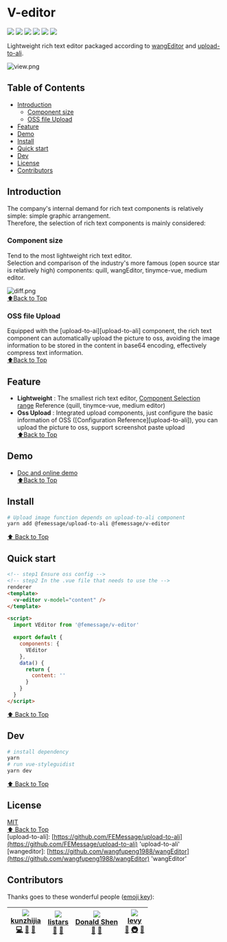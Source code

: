 # V-editor

![](https://cdn.nlark.com/yuque/0/2019/svg/224563/1561712182975-f8bc4b2e-5be4-45ce-b53f-dd5195a625bf.svg#align=left&display=inline&height=20&originHeight=20&originWidth=90&size=0&status=done&width=90) [![](https://img.shields.io/npm/dm/@femessage/v-editor.svg#align=left&display=inline&height=20&originHeight=20&originWidth=140&status=done&width=140)](https://www.npmjs.com/package/@femessage/v-editor)
[![](https://img.shields.io/npm/v/@femessage/v-editor.svg#align=left&display=inline&height=20&originHeight=20&originWidth=80&status=done&width=80)](https://www.npmjs.com/package/@femessage/v-editor)
[![](https://img.shields.io/npm/l/@femessage/v-editor.svg#align=left&display=inline&height=20&originHeight=20&originWidth=78&status=done&width=78)](https://github.com/FEMessage/v-editor/blob/master/LICENSE)
[![](https://img.shields.io/badge/PRs-welcome-brightgreen.svg#align=left&display=inline&height=20&originHeight=20&originWidth=90&status=done&width=90)](https://github.com/FEMessage/v-editor/pulls) [![](https://img.shields.io/badge/%F0%9F%A4%96-release%20notes-00B2EE.svg#align=left&display=inline&height=20&originHeight=20&originWidth=104&status=done&width=104)](https://github-tools.github.io/github-release-notes/)

Lightweight rich text editor packaged according to [wang]()[Editor](https://github.com/wangfupeng1988/wangEditor) and [upload-to-ali](https://github.com/FEMessage/upload-to-ali).

![view.png](https://cdn.nlark.com/yuque/0/2019/png/224563/1561712220041-fd0c73d2-b536-4195-b87e-8e5a4f200ac5.png#align=left&display=inline&height=355&name=view.png&originHeight=355&originWidth=939&size=14023&status=done&width=939)

<a name="Idxrc"></a>

## Table of Contents

- [Introduction](https://www.yuque.com/deepexi-serverless/onx52o/ixffxl?translate=en#introduction)
  - [Component size](https://www.yuque.com/deepexi-serverless/onx52o/ixffxl?translate=en#%E7%BB%84%E4%BB%B6%E5%A4%A7%E5%B0%8F)
  - [OSS file Upload](https://www.yuque.com/deepexi-serverless/onx52o/ixffxl?translate=en#oss-%E6%96%87%E4%BB%B6%E4%B8%8A%E4%BC%A0)
- [Feature](https://www.yuque.com/deepexi-serverless/onx52o/ixffxl?translate=en#feature)
- [Demo](https://www.yuque.com/deepexi-serverless/onx52o/ixffxl?translate=en#demo)
- [Install](https://www.yuque.com/deepexi-serverless/onx52o/ixffxl?translate=en#install)
- [Quick start](https://www.yuque.com/deepexi-serverless/onx52o/ixffxl?translate=en#quick-start)
- [Dev](https://www.yuque.com/deepexi-serverless/onx52o/ixffxl?translate=en#dev)
- [License](https://www.yuque.com/deepexi-serverless/onx52o/ixffxl?translate=en#license)
- [Contributors](https://www.yuque.com/deepexi-serverless/onx52o/ixffxl?translate=en#contributors)

<a name="Qi3m6"></a>

## Introduction

The company's internal demand for rich text components is relatively simple: simple graphic arrangement.<br />Therefore, the selection of rich text components is mainly considered:

<a name="CdOpx"></a>

### Component size

Tend to the most lightweight rich text editor.<br />Selection and comparison of the industry's more famous (open source star is relatively high) components: quill, wangEditor, tinymce-vue, medium editor.

![diff.png](https://cdn.nlark.com/yuque/0/2019/png/224563/1561712281847-fea73ef8-4627-49ae-8e94-ae5aaee880d2.png#align=left&display=inline&height=1352&name=diff.png&originHeight=1352&originWidth=1680&size=85609&status=done&width=1680)<br />[⬆Back to Top](https://www.yuque.com/deepexi-serverless/onx52o/ixffxl?translate=en#table-of-contents)

<a name="uBUTN"></a>

### OSS file Upload

Equipped with the [upload-to-ai][upload-to-ali] component, the rich text component can automatically upload the picture to oss, avoiding the image information to be stored in the content in base64 encoding, effectively compress text information.<br />[⬆Back to Top](https://www.yuque.com/deepexi-serverless/onx52o/ixffxl?translate=en#table-of-contents)

<a name="sVEZZ"></a>

## Feature

- **Lightweight** : The smallest rich text editor, [Component Selection range](https://mubu.com/doc/sA3r4QKBK0) Reference (quill, tinymce-vue, medium editor)
- **Oss Upload** : Integrated upload components, just configure the basic information of OSS ([Configuration Reference][upload-to-ali]), you can upload the picture to oss, support screenshot paste upload<br />[⬆Back to Top](https://www.yuque.com/deepexi-serverless/onx52o/ixffxl?translate=en#table-of-contents)

<a name="3u4Zd"></a>

## Demo

- [Doc and online demo](https://femessage.github.io/v-editor/)<br />[⬆Back to Top](https://www.yuque.com/deepexi-serverless/onx52o/ixffxl?translate=en#table-of-contents)

<a name="MF9mw"></a>

## Install

```sh
# Upload image function depends on upload-to-ali component
yarn add @femessage/upload-to-ali @femessage/v-editor
```

[⬆ Back to Top](#table-of-contents)

<a name="eFhNX"></a>

## Quick start

```html
<!-- step1 Ensure oss config -->
<!-- step2 In the .vue file that needs to use the -->
renderer
<template>
  <v-editor v-model="content" />
</template>

<script>
  import VEditor from '@femessage/v-editor'

  export default {
    components: {
      VEditor
    },
    data() {
      return {
        content: ''
      }
    }
  }
</script>
```

[⬆ Back to Top](https://github.com/FEMessage/v-editor/blob/dev/README.md#table-of-contents)

<a name="Dev"></a>

## Dev

```sh
# install dependency
yarn
# run vue-styleguidist
yarn dev
```

[⬆ Back to Top](#table-of-contents)

<a name="License"></a>

## License

[MIT](./LICENSE)<br />[⬆ Back to Top](#table-of-contents)<br />[upload-to-ali]: [https://github.com/FEMessage/upload-to-ali](https://github.com/FEMessage/upload-to-ali) 'upload-to-ali'<br />[wangeditor]: [https://github.com/wangfupeng1988/wangEditor](https://github.com/wangfupeng1988/wangEditor) 'wangEditor'

<a name="Contributors"></a>

## Contributors

Thanks goes to these wonderful people ([emoji key](https://allcontributors.org/docs/en/emoji-key)):

| [![](https://avatars2.githubusercontent.com/u/4848041?v=4#alt=kunzhijia&width=100)<br />**kunzhijia**](https://github.com/kunzhijia)<br />[💻](https://github.com/FEMessage/v-editor/commits?author=kunzhijia) [🐛](https://github.com/FEMessage/v-editor/issues?q=author%3Akunzhijia) [📖](https://github.com/FEMessage/v-editor/commits?author=kunzhijia) | [![](https://avatars2.githubusercontent.com/u/20613509?v=4#alt=listars&width=100)<br />**listars**](https://github.com/listars)<br />[🐛](https://github.com/FEMessage/v-editor/issues?q=author%3Alistars) [📖](https://github.com/FEMessage/v-editor/commits?author=listars) | [![](https://avatars3.githubusercontent.com/u/19591950?v=4#alt=Donald%20Shen&width=100)<br />**Donald Shen**](https://donaldshen.github.io/portfolio)<br />[🐛](https://github.com/FEMessage/v-editor/issues?q=author%3Adonaldshen) [📖](https://github.com/FEMessage/v-editor/commits?author=donaldshen) | [![](https://avatars3.githubusercontent.com/u/9384365?v=4#alt=levy&width=100)<br />**levy**](http://levy.work)<br />[👀](#review-levy9527) [🚇](#infra-levy9527) [🤔](#ideas-levy9527) |
| ----------------------------------------------------------------------------------------------------------------------------------------------------------------------------------------------------------------------------------------------------------------------------------------------------------------------------------------------------------- | ----------------------------------------------------------------------------------------------------------------------------------------------------------------------------------------------------------------------------------------------------------------------------- | --------------------------------------------------------------------------------------------------------------------------------------------------------------------------------------------------------------------------------------------------------------------------------------------------------- | -------------------------------------------------------------------------------------------------------------------------------------------------------------------------------------- |

